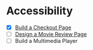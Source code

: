# Accessibility

- [x] [Build a Checkout Page](./01.html)
- [ ] [Design a Movie Review Page](./02.html)
- [ ] Build a Multimedia Player
